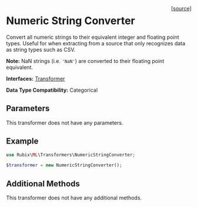 <span style="float:right;"><a href="https://github.com/RubixML/RubixML/blob/master/src/Transformers/NumericStringConverter.php">[source]</a></span>

# Numeric String Converter
Convert all numeric strings to their equivalent integer and floating point types. Useful for when extracting from a source that only recognizes data as string types such as CSV.

**Note:** NaN strings (i.e. `'NaN'`) are converted to their floating point equivalent.

**Interfaces:** [Transformer](api.md#transformer)

**Data Type Compatibility:** Categorical

## Parameters
This transformer does not have any parameters.

## Example
```php
use Rubix\ML\Transformers\NumericStringConverter;

$transformer = new NumericStringConverter();
```

## Additional Methods
This transformer does not have any additional methods.
